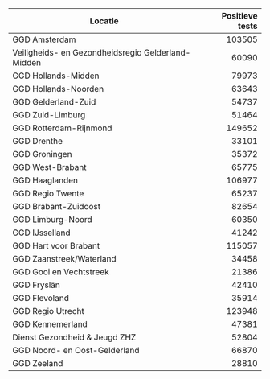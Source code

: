 | Locatie | Positieve tests |
|---------|----------------:|
| GGD Amsterdam                            | 103505 |
| Veiligheids- en Gezondheidsregio Gelderland-Midden | 60090 |
| GGD Hollands-Midden                      | 79973 |
| GGD Hollands-Noorden                     | 63643 |
| GGD Gelderland-Zuid                      | 54737 |
| GGD Zuid-Limburg                         | 51464 |
| GGD Rotterdam-Rijnmond                   | 149652 |
| GGD Drenthe                              | 33101 |
| GGD Groningen                            | 35372 |
| GGD West-Brabant                         | 65775 |
| GGD Haaglanden                           | 106977 |
| GGD Regio Twente                         | 65237 |
| GGD Brabant-Zuidoost                     | 82654 |
| GGD Limburg-Noord                        | 60350 |
| GGD IJsselland                           | 41242 |
| GGD Hart voor Brabant                    | 115057 |
| GGD Zaanstreek/Waterland                 | 34458 |
| GGD Gooi en Vechtstreek                  | 21386 |
| GGD Fryslân                              | 42410 |
| GGD Flevoland                            | 35914 |
| GGD Regio Utrecht                        | 123948 |
| GGD Kennemerland                         | 47381 |
| Dienst Gezondheid & Jeugd ZHZ            | 52804 |
| GGD Noord- en Oost-Gelderland            | 66870 |
| GGD Zeeland                              | 28810 |
